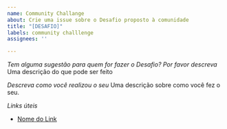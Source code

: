 ```yaml
---
name: Community Challange
about: Crie uma issue sobre o Desafio proposto à comunidade
title: "[DESAFIO]"
labels: community challlenge
assignees: ''

---
```


*Tem alguma sugestão para quem for fazer o Desafio? Por favor descreva*
Uma descrição do que pode ser feito

*Descreva como você realizou o seu*
Uma descrição sobre como você fez o seu.

*Links úteis*
- [Nome do Link](URL)
